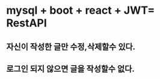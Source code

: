 # mysql + boot + react  + JWT= RestAPI  #

## 자신이 작성한 글만 수정,삭제할수 있다. ##
## 로그인 되지 않으면 글을 작성할수 없다. ##
